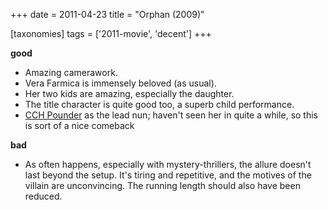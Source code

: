 +++
date = 2011-04-23
title = "Orphan (2009)"

[taxonomies]
tags = ['2011-movie', 'decent']
+++

**good**

-   Amazing camerawork.
-   Vera Farmica is immensely beloved (as usual).
-   Her two kids are amazing, especially the daughter.
-   The title character is quite good too, a superb child performance.
-   [CCH Pounder] as the lead nun; haven\'t seen her in quite a while,
    so this is sort of a nice comeback

**bad**

-   As often happens, especially with mystery-thrillers, the allure
    doesn\'t last beyond the setup. It\'s tiring and repetitive, and the
    motives of the villain are unconvincing. The running length should
    also have been reduced.

  [CCH Pounder]: http://en.wikipedia.org/wiki/C._C._H._Pounder
